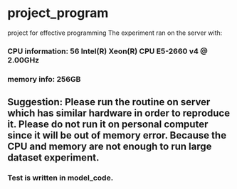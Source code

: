 # project_program
project for effective programming
The experiment ran on the server with:
### CPU information:  56  Intel(R) Xeon(R) CPU E5-2660 v4 @ 2.00GHz
### memory info: 	  256GB

## Suggestion: Please run the routine on server which has similar hardware in order to reproduce it. Please do not run it on personal computer since it will be out of memory error. Because the CPU and memory are not enough to run large dataset experiment.

### Test is written in model_code.
